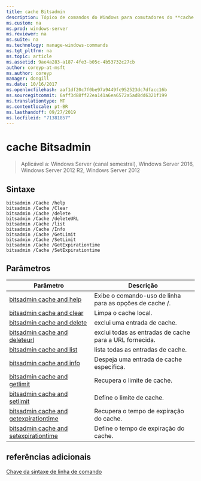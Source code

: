 ```yaml
---
title: cache Bitsadmin
description: Tópico de comandos do Windows para comutadores do **cache Bitsadmin** -contém uma lista de opções do Bitsadmin/cache
ms.custom: na
ms.prod: windows-server
ms.reviewer: na
ms.suite: na
ms.technology: manage-windows-commands
ms.tgt_pltfrm: na
ms.topic: article
ms.assetid: 9ae4a283-a187-4fe3-b05c-4b53732c27cb
author: coreyp-at-msft
ms.author: coreyp
manager: dongill
ms.date: 10/16/2017
ms.openlocfilehash: aaf1df20c7f0be97a9449fc952523dc7dfacc16b
ms.sourcegitcommit: 6aff3d88ff22ea141a6ea6572a5ad8dd6321f199
ms.translationtype: MT
ms.contentlocale: pt-BR
ms.lasthandoff: 09/27/2019
ms.locfileid: "71381857"
---
```

# <a name="bitsadmin-cache"></a>cache Bitsadmin

>Aplicável a: Windows Server (canal semestral), Windows Server 2016, Windows Server 2012 R2, Windows Server 2012

## <a name="syntax"></a>Sintaxe

```
bitsadmin /Cache /help
bitsadmin /Cache /Clear
bitsadmin /Cache /delete
bitsadmin /Cache /deleteURL
bitsadmin /Cache /list
bitsadmin /Cache /Info
bitsadmin /Cache /GetLimit
bitsadmin /Cache /SetLimit
bitsadmin /Cache /GetExpirationtime
bitsadmin /Cache /SetExpirationtime
```

## <a name="parameters"></a>Parâmetros

|Parâmetro|Descrição|
|-------|--------|
|[bitsadmin cache and help](bitsadmin-cache-and-help.md)|Exibe o comando\-uso de linha para as opções de cache \/.|
|[bitsadmin cache and clear](bitsadmin-cache-clear.md)|Limpa o cache local.|
|[bitsadmin cache and delete](bitsadmin-cache-and-delete.md)|exclui uma entrada de cache.|
|[bitsadmin cache and deleteurl](bitsadmin-cache-and-deleteurl.md)|exclui todas as entradas de cache para a URL fornecida.|
|[bitsadmin cache and list](bitsadmin-cache-and-list.md)|lista todas as entradas de cache.|
|[bitsadmin cache and info](bitsadmin-cache-and-info.md)|Despeja uma entrada de cache específica.|
|[bitsadmin cache and getlimit](bitsadmin-cache-and-getlimit.md)|Recupera o limite de cache.|
|[bitsadmin cache and setlimit](bitsadmin-cache-and-setlimit.md)|Define o limite de cache.|
|[bitsadmin cache and getexpirationtime](bitsadmin-cache-and-getexpirationtime.md)|Recupera o tempo de expiração do cache.|
|[bitsadmin cache and setexpirationtime](bitsadmin-cache-and-setexpirationtime.md)|Define o tempo de expiração do cache.|

## <a name="additional-references"></a>referências adicionais
[Chave da sintaxe de linha de comando](command-line-syntax-key.md)


